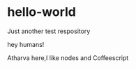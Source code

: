 # hello-world
Just another test respository

hey humans!

Atharva here,I like nodes and Coffeescript



